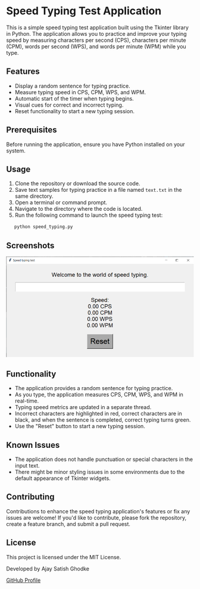 # Speed Typing Test Application

This is a simple speed typing test application built using the Tkinter library in Python. The application allows you to practice and improve your typing speed by measuring characters per second (CPS), characters per minute (CPM), words per second (WPS), and words per minute (WPM) while you type.

## Features

- Display a random sentence for typing practice.
- Measure typing speed in CPS, CPM, WPS, and WPM.
- Automatic start of the timer when typing begins.
- Visual cues for correct and incorrect typing.
- Reset functionality to start a new typing session.

## Prerequisites

Before running the application, ensure you have Python installed on your system.

## Usage

1. Clone the repository or download the source code.
2. Save text samples for typing practice in a file named `text.txt` in the same directory.
3. Open a terminal or command prompt.
4. Navigate to the directory where the code is located.
5. Run the following command to launch the speed typing test:

```bash
   python speed_typing.py
```

## Screenshots

![Speed Typing Test GUI](/speed_typing_test.png)

## Functionality

- The application provides a random sentence for typing practice.
- As you type, the application measures CPS, CPM, WPS, and WPM in real-time.
- Typing speed metrics are updated in a separate thread.
- Incorrect characters are highlighted in red, correct characters are in black, and when the sentence is completed, correct typing turns green.
- Use the "Reset" button to start a new typing session.

## Known Issues

- The application does not handle punctuation or special characters in the input text.
- There might be minor styling issues in some environments due to the default appearance of Tkinter widgets.

## Contributing

Contributions to enhance the speed typing application's features or fix any issues are welcome! If you'd like to contribute, please fork the repository, create a feature branch, and submit a pull request.

## License

This project is licensed under the MIT License.

Developed by Ajay Satish Ghodke

[GitHub Profile](https://github.com/sirsuspicious21)